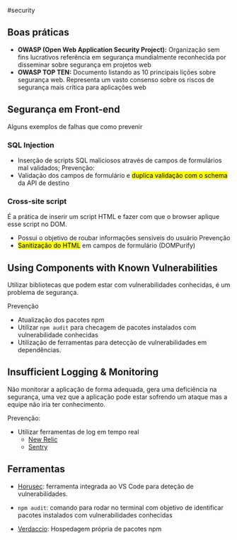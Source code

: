 #security

## Boas práticas
* **OWASP (Open Web Application Security Project):** Organização sem fins lucrativos referência em segurança mundialmente reconhecida por disseminar sobre segurança em projetos web
* **OWASP TOP TEN:** Documento listando as 10 principais lições sobre segurança web. Representa um vasto consenso sobre os riscos de segurança mais crítica para aplicações web

## Segurança em Front-end
Alguns exemplos de falhas que como prevenir

### SQL Injection
* Inserção de scripts SQL maliciosos através de campos de formulários mal validados;
Prevenção:
* Validação dos campos de formulário e <mark class="hltr-yellow">duplica validação com o schema</mark> da API de destino

### Cross-site script
É a prática de inserir um script HTML e fazer com que o browser aplique esse script no DOM. 
* Possui o objetivo de roubar informações sensíveis do usuário
Prevenção
* <mark class="hltr-yellow">Sanitização do HTML</mark> em campos de formulário (DOMPurify)

## Using Components with Known Vulnerabilities

Utilizar bibliotecas que podem estar com vulnerabilidades conhecidas, é um problema de segurança.

Prevenção
* Atualização dos pacotes npm
* Utilizar `npm audit` para checagem de pacotes instalados com vulnerabilidade conhecidas
* Utilização de ferramentas para detecção de vulnerabilidades em dependências.

## Insufficient Logging & Monitoring

Não monitorar a aplicação de forma adequada, gera uma deficiência na segurança, uma vez que a aplicação pode estar sofrendo um ataque mas a equipe não iria ter conhecimento. 

Prevenção:
* Utilizar ferramentas de log em tempo real
	* [New Relic](https://newrelic.com/pt)
	* [Sentry](https://sentry.io/welcome/)

## Ferramentas

-  [Horusec](https://horusec.io/site/): ferramenta integrada ao VS Code para deteção de vulnerabilidades. 
  
- `npm audit`: comando para rodar no terminal com objetivo de identificar pacotes instalados com vulnerabilidades conhecidas
  
- [Verdaccio](https://verdaccio.org/): Hospedagem própria de pacotes npm